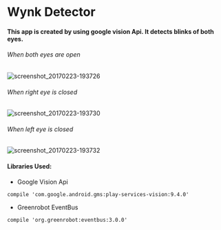 # Wynk Detector  

#### This app is created by using google vision Api. It detects blinks of both eyes.

###### When both eyes are open  
![screenshot_20170223-193726](https://cloud.githubusercontent.com/assets/13314984/23262326/547aa800-fa00-11e6-8a44-4ef0643c5aff.png)
###### When right eye is closed  
![screenshot_20170223-193730](https://cloud.githubusercontent.com/assets/13314984/23262327/547f350a-fa00-11e6-9a11-127ea10f0bf4.png)
###### When left eye is closed  
![screenshot_20170223-193732](https://cloud.githubusercontent.com/assets/13314984/23262328/547f3e10-fa00-11e6-9bcc-724bf2bf2142.png)

#### Libraries Used:

* Google Vision Api
```
compile 'com.google.android.gms:play-services-vision:9.4.0'
```
* Greenrobot EventBus
```
compile 'org.greenrobot:eventbus:3.0.0'
```
